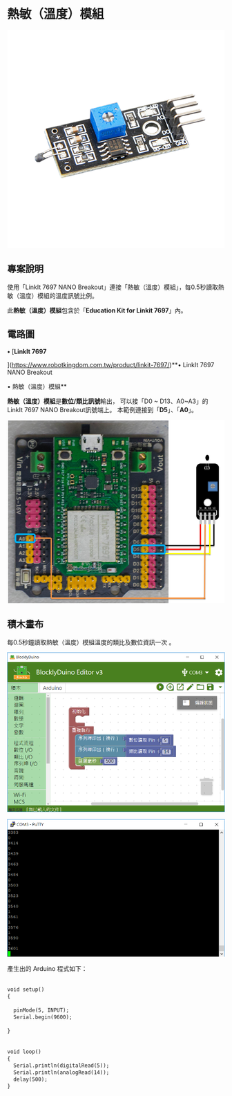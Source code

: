 # 熱敏（溫度）模組

![](../.gitbook/assets/linkit7697_temperature_00.png)

## 專案說明

使用「LinkIt 7697 NANO Breakout」連接「熱敏（溫度）模組」，每0.5秒讀取熱敏（溫度）模組的溫度訊號比例。
  
此**熱敏（溫度）模組**包含於「**Education Kit for Linkit 7697**」內。

## 電路圖

**•**	[**LinkIt 7697**
  
](https://www.robotkingdom.com.tw/product/linkit-7697/)**•	LinkIt 7697 NANO Breakout
  
•	熱敏（溫度）模組**

**熱敏（溫度）模組**是**數位/類比訊號**輸出， 可以接「D0 ~ D13、A0~A3」的 LinkIt 7697 NANO Breakout訊號端上。 本範例連接到「**D5**」、「**A0**」。

![](../.gitbook/assets/linkit7697_temperature_01.png)

## 積木畫布

每0.5秒鐘讀取熱敏（溫度）模組溫度的類比及數位資訊一次 。

![](../.gitbook/assets/linkit7697_temperature_02.png)

![](../.gitbook/assets/linkit7697_temperature_03.png)

產生出的 Arduino 程式如下：

```text

void setup()
{

  pinMode(5, INPUT);
  Serial.begin(9600);

}


void loop()
{
  Serial.println(digitalRead(5));
  Serial.println(analogRead(14));
  delay(500);
}

```

